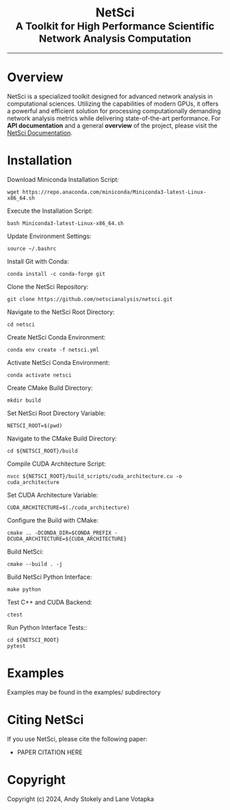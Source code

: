 <center><h1>NetSci<br><small>A Toolkit for High Performance Scientific Network Analysis Computation</small></h1></center>

---

# Overview
NetSci is a specialized toolkit designed for advanced network analysis in computational sciences. Utilizing the
capabilities of modern GPUs, it offers a powerful and efficient solution for processing computationally demanding
network analysis metrics while delivering state-of-the-art performance.
For **API documentation** and a general **overview** of the project, please visit the [NetSci Documentation](https://netscianalysis.github.io).

# Installation

Download Miniconda Installation Script:

```
wget https://repo.anaconda.com/miniconda/Miniconda3-latest-Linux-x86_64.sh
```

Execute the Installation Script:

```
bash Miniconda3-latest-Linux-x86_64.sh
```

Update Environment Settings:

```
source ~/.bashrc
```

Install Git with Conda:

```
conda install -c conda-forge git
```

Clone the NetSci Repository:

```
git clone https://github.com/netscianalysis/netsci.git
```

Navigate to the NetSci Root Directory:

```
cd netsci
```

Create NetSci Conda Environment:

```
conda env create -f netsci.yml
```

Activate NetSci Conda Environment:

```
conda activate netsci
```

Create CMake Build Directory:

```
mkdir build
```

Set NetSci Root Directory Variable:

```
NETSCI_ROOT=$(pwd)
```

Navigate to the CMake Build Directory:

```
cd ${NETSCI_ROOT}/build
```

Compile CUDA Architecture Script:

```
nvcc ${NETSCI_ROOT}/build_scripts/cuda_architecture.cu -o cuda_architecture
```

Set CUDA Architecture Variable:

```
CUDA_ARCHITECTURE=$(./cuda_architecture)
```

Configure the Build with CMake:

```
cmake .. -DCONDA_DIR=$CONDA_PREFIX -DCUDA_ARCHITECTURE=${CUDA_ARCHITECTURE}
```

Build NetSci:

```
cmake --build . -j
```

Build NetSci Python Interface:

```
make python
```

Test C++ and CUDA Backend:

```
ctest
```

Run Python Interface Tests::

```
cd ${NETSCI_ROOT}
pytest
```

# Examples

Examples may be found in the examples/ subdirectory

# Citing NetSci

If you use NetSci, please cite the following paper:

* PAPER CITATION HERE

# Copyright

Copyright (c) 2024, Andy Stokely and Lane Votapka


